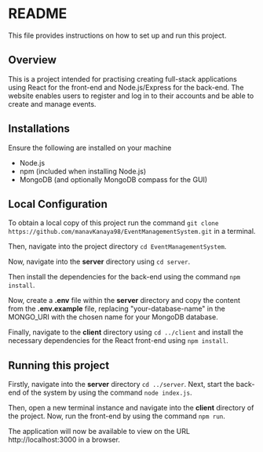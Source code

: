 
# README

This file provides instructions on how to set up and run this project.

## Overview

This is a project intended for practising creating full-stack applications using React for the front-end and 
Node.js/Express for the back-end. The website enables users to register and log in to their accounts and be able to create and 
manage events.

## Installations

Ensure the following are installed on your machine

- Node.js 
- npm (included when installing Node.js)
- MongoDB (and optionally MongoDB compass for the GUI)

## Local Configuration

To obtain a local copy of this project run the command `git clone https://github.com/manavKanaya98/EventManagementSystem.git` in a terminal.

Then, navigate into the project directory `cd EventManagementSystem`.

Now, navigate into the **server** directory using `cd server`.

Then install the dependencies for the back-end using the command `npm install`.

Now, create a **.env** file within the **server** directory and copy the content from the **.env.example** file, replacing "your-database-name" in the MONGO_URI with the chosen name for your MongoDB database.

Finally, navigate to the **client** directory using `cd ../client` and install the necessary dependencies for the React front-end using `npm install`.

## Running this project

Firstly, navigate into the **server** directory `cd ../server`.
Next, start the back-end of the system by using the command `node index.js`.

Then, open a new terminal instance and navigate into the **client** directory of the project.
Now, run the front-end by using the command `npm run`.

The application will now be available to view on the URL http://localhost:3000 in a browser.

